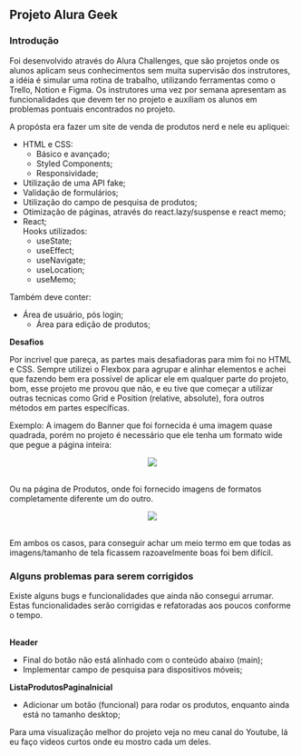 ## Projeto Alura Geek

### Introdução
Foi desenvolvido através do Alura Challenges, que são projetos onde os alunos aplicam seus conhecimentos sem muita supervisão dos instrutores, a idéia é simular uma rotina de trabalho, utilizando ferramentas como o Trello, Notion e Figma. Os instrutores uma vez por semana apresentam as funcionalidades que devem ter no projeto e auxiliam os alunos em problemas pontuais encontrados no projeto.

A propósta era fazer um site de venda de produtos nerd e nele eu apliquei:
- HTML e CSS: 
  - Básico e avançado;
  - Styled Components;
  - Responsividade;
- Utilização de uma API fake;
- Validação de formulários;
- Utilização do campo de pesquisa de produtos;
- Otimização de páginas, através do react.lazy/suspense e react memo;
- React;<br>
	Hooks utilizados:
	- useState;
	- useEffect;
	- useNavigate;
	- useLocation;
	- useMemo;

Também deve conter:
- Área de usuário, pós login;
	- Área para edição de produtos;


**Desafios**

Por incrivel que pareça, as partes mais desafiadoras para mim foi no HTML e CSS. Sempre utilizei o Flexbox para agrupar e alinhar elementos e achei que fazendo bem era possível de aplicar ele em qualquer parte do projeto, bom, esse projeto me provou que não, e eu tive que começar a utilizar outras tecnicas como Grid e Position (relative, absolute), fora outros métodos em partes específicas.

Exemplo: A imagem do Banner que foi fornecida é uma imagem quase quadrada, porém no projeto é necessário que ele tenha um formato wide que pegue a página inteira:

<div align="center"><img src="https://user-images.githubusercontent.com/61354355/171231522-530e8c0c-c4ed-4e14-a104-ebc3d030aed0.gif"></div><br>

Ou na página de Produtos, onde foi fornecido imagens de formatos completamente diferente um do outro.

<div align="center"><img src="https://user-images.githubusercontent.com/61354355/171233973-9c4aab49-c572-4459-bb8a-d1ed76e93954.gif"></div><br>

Em ambos os casos, para conseguir achar um meio termo em que todas as imagens/tamanho de tela ficassem razoavelmente boas foi bem difícil.

### Alguns problemas para serem corrigidos
Existe alguns bugs e funcionalidades que ainda não consegui arrumar. Estas funcionalidades serão corrigidas e refatoradas aos poucos conforme o tempo.<br><br>

  **Header**
  - Final do botão não está alinhado com o conteúdo abaixo (main);
  - Implementar campo de pesquisa para dispositivos móveis;

  **ListaProdutosPaginaInicial**
  - Adicionar um botão (funcional) para rodar os produtos, enquanto ainda está no tamanho desktop;

Para uma visualização melhor do projeto veja no meu canal do Youtube, lá eu faço videos curtos onde eu mostro cada um deles.

